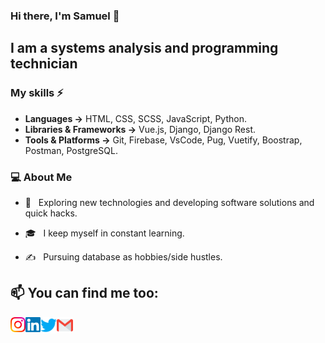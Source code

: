 ### Hi there, I'm Samuel 👋
 <h2>I am a systems analysis and programming technician</h2>
 
### My skills ⚡

- **Languages →** HTML, CSS, SCSS, JavaScript, Python.
- **Libraries & Frameworks →** Vue.js, Django, Django Rest.
- **Tools & Platforms →** Git, Firebase, VsCode, Pug, Vuetify, Boostrap, Postman, PostgreSQL.
 
<h3>💻 About Me </h3>

- 🤔 &nbsp; Exploring new technologies and developing software solutions and quick hacks.

- 🎓 &nbsp; I keep myself in constant learning.

- ✍️ &nbsp; Pursuing database as hobbies/side hustles.

## 📫 You can find me too:
  <a href="https://www.instagram.com/samuel_arandia/">
    <img align="left" alt="Satyam Goyal | Instagram" width="24px" src="https://github.com/SatYu26/SatYu26/blob/master/Assets/Instagram.svg" />
  </a> &nbsp;&nbsp;

  <a href="https://www.linkedin.com/in/samuel-arandia/">
    <img align="left" alt="Samuel Arandia | Linkedin" width="24px" src="https://github.com/SatYu26/SatYu26/blob/master/Assets/Linkedin.svg" />
  </a> &nbsp;&nbsp;
  <a href="https://twitter.com/arandia_samuel">
    <img align="left" alt="Samuel Arandia | Twitter" width="26px" src="https://github.com/SatYu26/SatYu26/blob/master/Assets/Twitter.svg" />
  </a> &nbsp;&nbsp;
  <a href="mailto:samuelarandia@gmail.com">
    <img align="left" alt="Samuel Arandia | Gmail" width="26px" src="https://github.com/SatYu26/SatYu26/blob/master/Assets/Gmail.svg" />
  </a>

<!--
**samuelArandia/samuelarandia** is a ✨ _special_ ✨ repository because its `README.md` (this file) appears on your GitHub profile.

Here are some ideas to get you started:

- 🔭 I’m currently working on ...
- 🌱 I’m currently learning ...
- 👯 I’m looking to collaborate on ...
- 🤔 I’m looking for help with ...
- 💬 Ask me about ...
- 📫 How to reach me: ...
- 😄 Pronouns: ...
- ⚡ Fun fact: ...
-->
